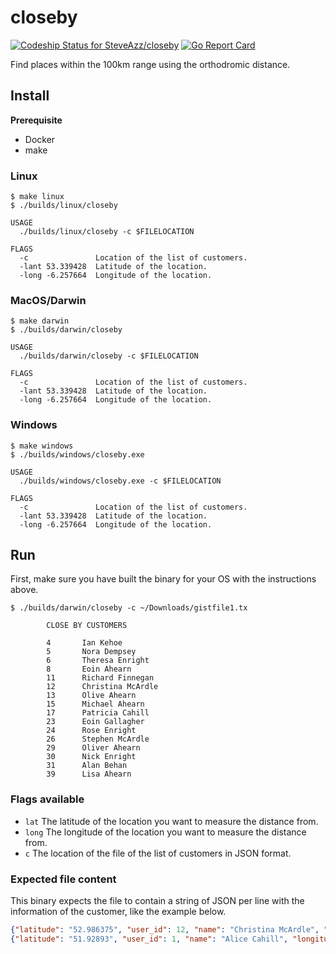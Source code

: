 # closeby

[ ![Codeship Status for SteveAzz/closeby](https://app.codeship.com/projects/6ae09a40-e109-0135-f609-6eccc654fb46/status?branch=master)](https://app.codeship.com/projects/266571)
[![Go Report Card](https://goreportcard.com/badge/github.com/SteveAzz/closeby)](https://goreportcard.com/report/github.com/SteveAzz/closeby)

Find places within the 100km range using the orthodromic distance.

## Install

**Prerequisite**
- Docker
- make

### Linux

```shell
$ make linux
$ ./builds/linux/closeby

USAGE
  ./builds/linux/closeby -c $FILELOCATION

FLAGS
  -c               Location of the list of customers.
  -lant 53.339428  Latitude of the location.
  -long -6.257664  Longitude of the location.
```

### MacOS/Darwin

```shell
$ make darwin
$ ./builds/darwin/closeby

USAGE
  ./builds/darwin/closeby -c $FILELOCATION

FLAGS
  -c               Location of the list of customers.
  -lant 53.339428  Latitude of the location.
  -long -6.257664  Longitude of the location.

```

### Windows

```shell
$ make windows
$ ./builds/windows/closeby.exe

USAGE
  ./builds/windows/closeby.exe -c $FILELOCATION

FLAGS
  -c               Location of the list of customers.
  -lant 53.339428  Latitude of the location.
  -long -6.257664  Longitude of the location.
```

## Run

First, make sure you have built the binary for your OS with the instructions
above.

```shell
$ ./builds/darwin/closeby -c ~/Downloads/gistfile1.tx

        CLOSE BY CUSTOMERS

        4       Ian Kehoe
        5       Nora Dempsey
        6       Theresa Enright
        8       Eoin Ahearn
        11      Richard Finnegan
        12      Christina McArdle
        13      Olive Ahearn
        15      Michael Ahearn
        17      Patricia Cahill
        23      Eoin Gallagher
        24      Rose Enright
        26      Stephen McArdle
        29      Oliver Ahearn
        30      Nick Enright
        31      Alan Behan
        39      Lisa Ahearn
```

### Flags available

- `lat` The latitude of the location you want to measure the distance from.
- `long` The longitude of the location you want to measure the distance from.
- `c` The location of the file of the list of customers in JSON format.

### Expected file content

This binary expects the file to contain a string of JSON per line with the
information of the customer, like the example below.

```json
{"latitude": "52.986375", "user_id": 12, "name": "Christina McArdle", "longitude": "-6.043701"}
{"latitude": "51.92893", "user_id": 1, "name": "Alice Cahill", "longitude": "-10.27699"}
```

